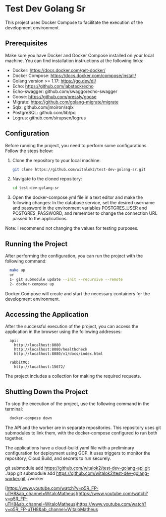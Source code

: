 # Test Dev Golang Sr
This project uses Docker Compose to facilitate the execution of the development environment.

## Prerequisites

Make sure you have Docker and Docker Compose installed on your local machine. You can find installation instructions at the following links:
- Docker: https://docs.docker.com/get-docker/
- Docker Compose: https://docs.docker.com/compose/install/
- Golang version >= 1.17: https://go.dev/dl/
- Echo: https://github.com/labstack/echo
- Echo-swagger: github.com/swaggo/echo-swagger
- Goose: https://github.com/pressly/goose
- Migrate: https://github.com/golang-migrate/migrate
- Sqlx: github.com/jmoiron/sqlx
- PostgreSQL: github.com/lib/pq
- Logrus: github.com/sirupsen/logrus

## Configuration
Before running the project, you need to perform some configurations. Follow the steps below:

1. Clone the repository to your local machine:

   ```bash
   git clone https://github.com/witalok2/test-dev-golang-sr.git

2. Navigate to the cloned repository:
    ```bash
   cd test-dev-golang-sr
    ```

2. Open the docker-compose.yml file in a text editor and make the following changes:
    In the database service, set the desired username and password in the environment variables POSTGRES_USER and POSTGRES_PASSWORD, and remember to change the connection URL passed to the applications.

  Note: I recommend not changing the values for testing purposes.

##  Running the Project
After performing the configuration, you can run the project with the following command:
  ```bash
    make up
    or
    1- git submodule update --init --recursive --remote
    2- docker-compose up
  ```
Docker Compose will create and start the necessary containers for the development environment.

##  Accessing the Application
After the successful execution of the project, you can access the application in the browser using the following addresses:
  ```
    api: 
      http://localhost:8080
      http://localhost:8080/healthcheck
      http://localhost:8080/v1/docs/index.html

    rabbitMQ:
      http://localhost:15672/
  ```
The project includes a collection for making the required requests.

##  Shutting Down the Project
To stop the execution of the project, use the following command in the terminal:
  ```bash
    docker-compose down
  ```

The API and the worker are in separate repositories. This repository uses git submodules to link them, with the docker-compose configured to run both together.

The applications have a cloud-build.yaml file with a preliminary configuration for deployment using GCP. It uses triggers to monitor the repository, Cloud Build, and secrets to run securely.

git submodule add https://github.com/witalok2/test-dev-golang-api.git ./app
git submodule add https://github.com/witalok2/test-dev-golang-worker.git ./worker

[https://www.youtube.com/watch?v=p5R_FP-uTH8&ab_channel=WitaloMatheus](https://www.youtube.com/watch?v=p5R_FP-uTH8&ab_channel=WitaloMatheus)https://www.youtube.com/watch?v=p5R_FP-uTH8&ab_channel=WitaloMatheus
